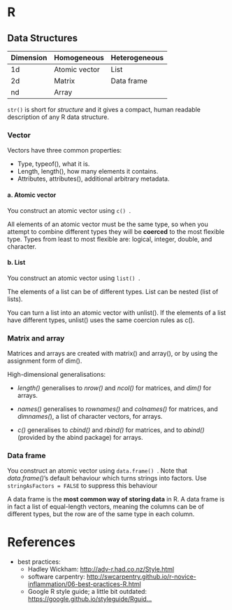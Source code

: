 # R

## Data Structures


|  Dimension   | Homogeneous    | Heterogeneous |
| ------------ | -------------  | ------------- |
| 1d           | Atomic vector  | List          |
| 2d           | Matrix         | Data frame    |
| nd           | Array          |               |

	
```str()``` is short for *structure* and it gives a compact, human readable description of any R data structure.

### Vector

Vectors have three common properties:

 * Type, typeof(), what it is.
 * Length, length(), how many elements it contains.
 * Attributes, attributes(), additional arbitrary metadata.


#### a. Atomic vector

You construct an atomic vector using ```c() ```.

All elements of an atomic vector must be the same type, so when you attempt to combine different types they will be **coerced** to the most flexible type. Types from least to most flexible are: logical, integer, double, and character.


#### b. List

You construct an atomic vector using ```list() ```.

The elements of a list can be of different types. List can be nested (list of lists). 

You can turn a list into an atomic vector with unlist(). If the elements of a list have different types, unlist() uses the same coercion rules as c().

### Matrix and array

Matrices and arrays are created with matrix() and array(), or by using the assignment form of dim().

High-dimensional generalisations:

* *length()* generalises to *nrow()* and *ncol()* for matrices, and *dim()* for arrays.

* *names()* generalises to *rownames()* and *colnames()* for matrices, and *dimnames(*), a list of character vectors, for arrays.

* *c()* generalises to *cbind()* and *rbind()* for matrices, and to *abind()* (provided by the abind package) for arrays. 

### Data frame

You construct an atomic vector using ```data.frame() ```. Note that *data.frame()*’s default behaviour which turns strings into factors. Use ```stringAsFactors = FALSE``` to suppress this behaviour


A data frame is the **most common way of storing data** in R. A data frame is in fact a list of equal-length vectors, meaning the columns can be of different types, but the row are of the same type in each column.



# References
- best practices:
  - Hadley Wickham: http://adv-r.had.co.nz/Style.html 
  - software carpentry: http://swcarpentry.github.io/r-novice-inflammation/06-best-practices-R.html
  - Google R style guide; a little bit outdated: https://google.github.io/styleguide/Rguid…

